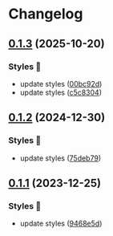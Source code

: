 # Changelog

## [0.1.3](https://github.com/hbstack/syntax-highlighting/compare/styles/rose-pine/v0.1.2...styles/rose-pine/v0.1.3) (2025-10-20)


### Styles 🎨

* update styles ([00bc92d](https://github.com/hbstack/syntax-highlighting/commit/00bc92dfe53397d73c9c0c7cff07bfe47b03389e))
* update styles ([c5c8304](https://github.com/hbstack/syntax-highlighting/commit/c5c8304cc8ebf843ad08029ddf982868131e1adf))

## [0.1.2](https://github.com/hbstack/syntax-highlighting/compare/styles/rose-pine/v0.1.1...styles/rose-pine/v0.1.2) (2024-12-30)


### Styles 🎨

* update styles ([75deb79](https://github.com/hbstack/syntax-highlighting/commit/75deb79773c00a91668118f44e1ffcf018513cd9))

## [0.1.1](https://github.com/hbstack/syntax-highlighting/compare/styles/rose-pine/v0.1.0...styles/rose-pine/v0.1.1) (2023-12-25)


### Styles 🎨

* update styles ([9468e5d](https://github.com/hbstack/syntax-highlighting/commit/9468e5d054f6c1775a1966bcf308506cebd2f804))
